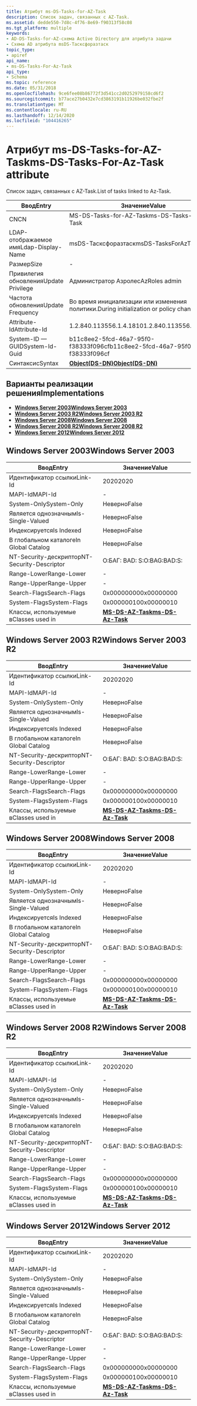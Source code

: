 ```yaml
---
title: Атрибут ms-DS-Tasks-for-AZ-Task
description: Список задач, связанных с AZ-Task.
ms.assetid: dedde550-7d8c-4f76-8e69-f90313f58c08
ms.tgt_platform: multiple
keywords:
- AD-DS-Tasks-for-AZ-схема Active Directory для атрибута задачи
- Схема AD атрибута msDS-Тасксфоразтаск
topic_type:
- apiref
api_name:
- ms-DS-Tasks-For-Az-Task
api_type:
- Schema
ms.topic: reference
ms.date: 05/31/2018
ms.openlocfilehash: 9ce6fee08b86772f3d541cc2d0252979158cd6f2
ms.sourcegitcommit: b77ace27b0432e7cd3863191b11926be032fbe2f
ms.translationtype: MT
ms.contentlocale: ru-RU
ms.lasthandoff: 12/14/2020
ms.locfileid: "104416265"
---
```

# <a name="ms-ds-tasks-for-az-task-attribute"></a><span data-ttu-id="5b312-105">Атрибут ms-DS-Tasks-for-AZ-Task</span><span class="sxs-lookup"><span data-stu-id="5b312-105">ms-DS-Tasks-For-Az-Task attribute</span></span>

<span data-ttu-id="5b312-106">Список задач, связанных с AZ-Task.</span><span class="sxs-lookup"><span data-stu-id="5b312-106">List of tasks linked to Az-Task.</span></span>



| <span data-ttu-id="5b312-107">Ввод</span><span class="sxs-lookup"><span data-stu-id="5b312-107">Entry</span></span> | <span data-ttu-id="5b312-108">Значение</span><span class="sxs-lookup"><span data-stu-id="5b312-108">Value</span></span> |
|-------------------|-----------------------------------------|
| <span data-ttu-id="5b312-109">CN</span><span class="sxs-lookup"><span data-stu-id="5b312-109">CN</span></span>                | <span data-ttu-id="5b312-110">MS-DS-Tasks-for-AZ-Task</span><span class="sxs-lookup"><span data-stu-id="5b312-110">ms-DS-Tasks-For-Az-Task</span></span>                 |
| <span data-ttu-id="5b312-111">LDAP-отображаемое имя</span><span class="sxs-lookup"><span data-stu-id="5b312-111">Ldap-Display-Name</span></span> | <span data-ttu-id="5b312-112">msDS-Тасксфоразтаск</span><span class="sxs-lookup"><span data-stu-id="5b312-112">msDS-TasksForAzTask</span></span>                     |
| <span data-ttu-id="5b312-113">Размер</span><span class="sxs-lookup"><span data-stu-id="5b312-113">Size</span></span>              | \-                                      |
| <span data-ttu-id="5b312-114">Привилегия обновления</span><span class="sxs-lookup"><span data-stu-id="5b312-114">Update Privilege</span></span>  | <span data-ttu-id="5b312-115">Администратор Азролес</span><span class="sxs-lookup"><span data-stu-id="5b312-115">AzRoles admin</span></span>                           |
| <span data-ttu-id="5b312-116">Частота обновления</span><span class="sxs-lookup"><span data-stu-id="5b312-116">Update Frequency</span></span>  | <span data-ttu-id="5b312-117">Во время инициализации или изменения политики.</span><span class="sxs-lookup"><span data-stu-id="5b312-117">During initialization or policy change.</span></span> |
| <span data-ttu-id="5b312-118">Attribute-Id</span><span class="sxs-lookup"><span data-stu-id="5b312-118">Attribute-Id</span></span>      | <span data-ttu-id="5b312-119">1.2.840.113556.1.4.1810</span><span class="sxs-lookup"><span data-stu-id="5b312-119">1.2.840.113556.1.4.1810</span></span>                 |
| <span data-ttu-id="5b312-120">System-ID — GUID</span><span class="sxs-lookup"><span data-stu-id="5b312-120">System-Id-Guid</span></span>    | <span data-ttu-id="5b312-121">b11c8ee2-5fcd-46a7-95f0-f38333f096cf</span><span class="sxs-lookup"><span data-stu-id="5b312-121">b11c8ee2-5fcd-46a7-95f0-f38333f096cf</span></span>    |
| <span data-ttu-id="5b312-122">Синтаксис</span><span class="sxs-lookup"><span data-stu-id="5b312-122">Syntax</span></span>            | [<span data-ttu-id="5b312-123">**Object(DS-DN)**</span><span class="sxs-lookup"><span data-stu-id="5b312-123">**Object(DS-DN)**</span></span>](s-object-ds-dn.md) |



## <a name="implementations"></a><span data-ttu-id="5b312-124">Варианты реализации решения</span><span class="sxs-lookup"><span data-stu-id="5b312-124">Implementations</span></span>

-   [<span data-ttu-id="5b312-125">**Windows Server 2003**</span><span class="sxs-lookup"><span data-stu-id="5b312-125">**Windows Server 2003**</span></span>](#windows-server-2003)
-   [<span data-ttu-id="5b312-126">**Windows Server 2003 R2**</span><span class="sxs-lookup"><span data-stu-id="5b312-126">**Windows Server 2003 R2**</span></span>](#windows-server-2003-r2)
-   [<span data-ttu-id="5b312-127">**Windows Server 2008**</span><span class="sxs-lookup"><span data-stu-id="5b312-127">**Windows Server 2008**</span></span>](#windows-server-2008)
-   [<span data-ttu-id="5b312-128">**Windows Server 2008 R2**</span><span class="sxs-lookup"><span data-stu-id="5b312-128">**Windows Server 2008 R2**</span></span>](#windows-server-2008-r2)
-   [<span data-ttu-id="5b312-129">**Windows Server 2012**</span><span class="sxs-lookup"><span data-stu-id="5b312-129">**Windows Server 2012**</span></span>](#windows-server-2012)

## <a name="windows-server-2003"></a><span data-ttu-id="5b312-130">Windows Server 2003</span><span class="sxs-lookup"><span data-stu-id="5b312-130">Windows Server 2003</span></span>



| <span data-ttu-id="5b312-131">Ввод</span><span class="sxs-lookup"><span data-stu-id="5b312-131">Entry</span></span> | <span data-ttu-id="5b312-132">Значение</span><span class="sxs-lookup"><span data-stu-id="5b312-132">Value</span></span> |
|------------------------|---------------------------------------------------|
| <span data-ttu-id="5b312-133">Идентификатор ссылки</span><span class="sxs-lookup"><span data-stu-id="5b312-133">Link-Id</span></span>                | <span data-ttu-id="5b312-134">2020</span><span class="sxs-lookup"><span data-stu-id="5b312-134">2020</span></span>                                              |
| <span data-ttu-id="5b312-135">MAPI-Id</span><span class="sxs-lookup"><span data-stu-id="5b312-135">MAPI-Id</span></span>                | \-                                                |
| <span data-ttu-id="5b312-136">System-Only</span><span class="sxs-lookup"><span data-stu-id="5b312-136">System-Only</span></span>            | <span data-ttu-id="5b312-137">Неверно</span><span class="sxs-lookup"><span data-stu-id="5b312-137">False</span></span>                                             |
| <span data-ttu-id="5b312-138">Является однозначным</span><span class="sxs-lookup"><span data-stu-id="5b312-138">Is-Single-Valued</span></span>       | <span data-ttu-id="5b312-139">Неверно</span><span class="sxs-lookup"><span data-stu-id="5b312-139">False</span></span>                                             |
| <span data-ttu-id="5b312-140">Индексируется</span><span class="sxs-lookup"><span data-stu-id="5b312-140">Is Indexed</span></span>             | <span data-ttu-id="5b312-141">Неверно</span><span class="sxs-lookup"><span data-stu-id="5b312-141">False</span></span>                                             |
| <span data-ttu-id="5b312-142">В глобальном каталоге</span><span class="sxs-lookup"><span data-stu-id="5b312-142">In Global Catalog</span></span>      | <span data-ttu-id="5b312-143">Неверно</span><span class="sxs-lookup"><span data-stu-id="5b312-143">False</span></span>                                             |
| <span data-ttu-id="5b312-144">NT-Security-дескриптор</span><span class="sxs-lookup"><span data-stu-id="5b312-144">NT-Security-Descriptor</span></span> | <span data-ttu-id="5b312-145">О:БАГ: BAD: S:</span><span class="sxs-lookup"><span data-stu-id="5b312-145">O:BAG:BAD:S:</span></span>                                      |
| <span data-ttu-id="5b312-146">Range-Lower</span><span class="sxs-lookup"><span data-stu-id="5b312-146">Range-Lower</span></span>            | \-                                                |
| <span data-ttu-id="5b312-147">Range-Upper</span><span class="sxs-lookup"><span data-stu-id="5b312-147">Range-Upper</span></span>            | \-                                                |
| <span data-ttu-id="5b312-148">Search-Flags</span><span class="sxs-lookup"><span data-stu-id="5b312-148">Search-Flags</span></span>           | <span data-ttu-id="5b312-149">0x00000000</span><span class="sxs-lookup"><span data-stu-id="5b312-149">0x00000000</span></span>                                        |
| <span data-ttu-id="5b312-150">System-Flags</span><span class="sxs-lookup"><span data-stu-id="5b312-150">System-Flags</span></span>           | <span data-ttu-id="5b312-151">0x00000010</span><span class="sxs-lookup"><span data-stu-id="5b312-151">0x00000010</span></span>                                        |
| <span data-ttu-id="5b312-152">Классы, используемые в</span><span class="sxs-lookup"><span data-stu-id="5b312-152">Classes used in</span></span>        | [<span data-ttu-id="5b312-153">**MS-DS-AZ-Task**</span><span class="sxs-lookup"><span data-stu-id="5b312-153">**ms-DS-Az-Task**</span></span>](c-msds-aztask.md)<br/> |



## <a name="windows-server-2003-r2"></a><span data-ttu-id="5b312-154">Windows Server 2003 R2</span><span class="sxs-lookup"><span data-stu-id="5b312-154">Windows Server 2003 R2</span></span>



| <span data-ttu-id="5b312-155">Ввод</span><span class="sxs-lookup"><span data-stu-id="5b312-155">Entry</span></span> | <span data-ttu-id="5b312-156">Значение</span><span class="sxs-lookup"><span data-stu-id="5b312-156">Value</span></span> |
|------------------------|---------------------------------------------------|
| <span data-ttu-id="5b312-157">Идентификатор ссылки</span><span class="sxs-lookup"><span data-stu-id="5b312-157">Link-Id</span></span>                | <span data-ttu-id="5b312-158">2020</span><span class="sxs-lookup"><span data-stu-id="5b312-158">2020</span></span>                                              |
| <span data-ttu-id="5b312-159">MAPI-Id</span><span class="sxs-lookup"><span data-stu-id="5b312-159">MAPI-Id</span></span>                | \-                                                |
| <span data-ttu-id="5b312-160">System-Only</span><span class="sxs-lookup"><span data-stu-id="5b312-160">System-Only</span></span>            | <span data-ttu-id="5b312-161">Неверно</span><span class="sxs-lookup"><span data-stu-id="5b312-161">False</span></span>                                             |
| <span data-ttu-id="5b312-162">Является однозначным</span><span class="sxs-lookup"><span data-stu-id="5b312-162">Is-Single-Valued</span></span>       | <span data-ttu-id="5b312-163">Неверно</span><span class="sxs-lookup"><span data-stu-id="5b312-163">False</span></span>                                             |
| <span data-ttu-id="5b312-164">Индексируется</span><span class="sxs-lookup"><span data-stu-id="5b312-164">Is Indexed</span></span>             | <span data-ttu-id="5b312-165">Неверно</span><span class="sxs-lookup"><span data-stu-id="5b312-165">False</span></span>                                             |
| <span data-ttu-id="5b312-166">В глобальном каталоге</span><span class="sxs-lookup"><span data-stu-id="5b312-166">In Global Catalog</span></span>      | <span data-ttu-id="5b312-167">Неверно</span><span class="sxs-lookup"><span data-stu-id="5b312-167">False</span></span>                                             |
| <span data-ttu-id="5b312-168">NT-Security-дескриптор</span><span class="sxs-lookup"><span data-stu-id="5b312-168">NT-Security-Descriptor</span></span> | <span data-ttu-id="5b312-169">О:БАГ: BAD: S:</span><span class="sxs-lookup"><span data-stu-id="5b312-169">O:BAG:BAD:S:</span></span>                                      |
| <span data-ttu-id="5b312-170">Range-Lower</span><span class="sxs-lookup"><span data-stu-id="5b312-170">Range-Lower</span></span>            | \-                                                |
| <span data-ttu-id="5b312-171">Range-Upper</span><span class="sxs-lookup"><span data-stu-id="5b312-171">Range-Upper</span></span>            | \-                                                |
| <span data-ttu-id="5b312-172">Search-Flags</span><span class="sxs-lookup"><span data-stu-id="5b312-172">Search-Flags</span></span>           | <span data-ttu-id="5b312-173">0x00000000</span><span class="sxs-lookup"><span data-stu-id="5b312-173">0x00000000</span></span>                                        |
| <span data-ttu-id="5b312-174">System-Flags</span><span class="sxs-lookup"><span data-stu-id="5b312-174">System-Flags</span></span>           | <span data-ttu-id="5b312-175">0x00000010</span><span class="sxs-lookup"><span data-stu-id="5b312-175">0x00000010</span></span>                                        |
| <span data-ttu-id="5b312-176">Классы, используемые в</span><span class="sxs-lookup"><span data-stu-id="5b312-176">Classes used in</span></span>        | [<span data-ttu-id="5b312-177">**MS-DS-AZ-Task**</span><span class="sxs-lookup"><span data-stu-id="5b312-177">**ms-DS-Az-Task**</span></span>](c-msds-aztask.md)<br/> |



## <a name="windows-server-2008"></a><span data-ttu-id="5b312-178">Windows Server 2008</span><span class="sxs-lookup"><span data-stu-id="5b312-178">Windows Server 2008</span></span>



| <span data-ttu-id="5b312-179">Ввод</span><span class="sxs-lookup"><span data-stu-id="5b312-179">Entry</span></span> | <span data-ttu-id="5b312-180">Значение</span><span class="sxs-lookup"><span data-stu-id="5b312-180">Value</span></span> |
|------------------------|---------------------------------------------------|
| <span data-ttu-id="5b312-181">Идентификатор ссылки</span><span class="sxs-lookup"><span data-stu-id="5b312-181">Link-Id</span></span>                | <span data-ttu-id="5b312-182">2020</span><span class="sxs-lookup"><span data-stu-id="5b312-182">2020</span></span>                                              |
| <span data-ttu-id="5b312-183">MAPI-Id</span><span class="sxs-lookup"><span data-stu-id="5b312-183">MAPI-Id</span></span>                | \-                                                |
| <span data-ttu-id="5b312-184">System-Only</span><span class="sxs-lookup"><span data-stu-id="5b312-184">System-Only</span></span>            | <span data-ttu-id="5b312-185">Неверно</span><span class="sxs-lookup"><span data-stu-id="5b312-185">False</span></span>                                             |
| <span data-ttu-id="5b312-186">Является однозначным</span><span class="sxs-lookup"><span data-stu-id="5b312-186">Is-Single-Valued</span></span>       | <span data-ttu-id="5b312-187">Неверно</span><span class="sxs-lookup"><span data-stu-id="5b312-187">False</span></span>                                             |
| <span data-ttu-id="5b312-188">Индексируется</span><span class="sxs-lookup"><span data-stu-id="5b312-188">Is Indexed</span></span>             | <span data-ttu-id="5b312-189">Неверно</span><span class="sxs-lookup"><span data-stu-id="5b312-189">False</span></span>                                             |
| <span data-ttu-id="5b312-190">В глобальном каталоге</span><span class="sxs-lookup"><span data-stu-id="5b312-190">In Global Catalog</span></span>      | <span data-ttu-id="5b312-191">Неверно</span><span class="sxs-lookup"><span data-stu-id="5b312-191">False</span></span>                                             |
| <span data-ttu-id="5b312-192">NT-Security-дескриптор</span><span class="sxs-lookup"><span data-stu-id="5b312-192">NT-Security-Descriptor</span></span> | <span data-ttu-id="5b312-193">О:БАГ: BAD: S:</span><span class="sxs-lookup"><span data-stu-id="5b312-193">O:BAG:BAD:S:</span></span>                                      |
| <span data-ttu-id="5b312-194">Range-Lower</span><span class="sxs-lookup"><span data-stu-id="5b312-194">Range-Lower</span></span>            | \-                                                |
| <span data-ttu-id="5b312-195">Range-Upper</span><span class="sxs-lookup"><span data-stu-id="5b312-195">Range-Upper</span></span>            | \-                                                |
| <span data-ttu-id="5b312-196">Search-Flags</span><span class="sxs-lookup"><span data-stu-id="5b312-196">Search-Flags</span></span>           | <span data-ttu-id="5b312-197">0x00000000</span><span class="sxs-lookup"><span data-stu-id="5b312-197">0x00000000</span></span>                                        |
| <span data-ttu-id="5b312-198">System-Flags</span><span class="sxs-lookup"><span data-stu-id="5b312-198">System-Flags</span></span>           | <span data-ttu-id="5b312-199">0x00000010</span><span class="sxs-lookup"><span data-stu-id="5b312-199">0x00000010</span></span>                                        |
| <span data-ttu-id="5b312-200">Классы, используемые в</span><span class="sxs-lookup"><span data-stu-id="5b312-200">Classes used in</span></span>        | [<span data-ttu-id="5b312-201">**MS-DS-AZ-Task**</span><span class="sxs-lookup"><span data-stu-id="5b312-201">**ms-DS-Az-Task**</span></span>](c-msds-aztask.md)<br/> |



## <a name="windows-server-2008-r2"></a><span data-ttu-id="5b312-202">Windows Server 2008 R2</span><span class="sxs-lookup"><span data-stu-id="5b312-202">Windows Server 2008 R2</span></span>



| <span data-ttu-id="5b312-203">Ввод</span><span class="sxs-lookup"><span data-stu-id="5b312-203">Entry</span></span> | <span data-ttu-id="5b312-204">Значение</span><span class="sxs-lookup"><span data-stu-id="5b312-204">Value</span></span> |
|------------------------|---------------------------------------------------|
| <span data-ttu-id="5b312-205">Идентификатор ссылки</span><span class="sxs-lookup"><span data-stu-id="5b312-205">Link-Id</span></span>                | <span data-ttu-id="5b312-206">2020</span><span class="sxs-lookup"><span data-stu-id="5b312-206">2020</span></span>                                              |
| <span data-ttu-id="5b312-207">MAPI-Id</span><span class="sxs-lookup"><span data-stu-id="5b312-207">MAPI-Id</span></span>                | \-                                                |
| <span data-ttu-id="5b312-208">System-Only</span><span class="sxs-lookup"><span data-stu-id="5b312-208">System-Only</span></span>            | <span data-ttu-id="5b312-209">Неверно</span><span class="sxs-lookup"><span data-stu-id="5b312-209">False</span></span>                                             |
| <span data-ttu-id="5b312-210">Является однозначным</span><span class="sxs-lookup"><span data-stu-id="5b312-210">Is-Single-Valued</span></span>       | <span data-ttu-id="5b312-211">Неверно</span><span class="sxs-lookup"><span data-stu-id="5b312-211">False</span></span>                                             |
| <span data-ttu-id="5b312-212">Индексируется</span><span class="sxs-lookup"><span data-stu-id="5b312-212">Is Indexed</span></span>             | <span data-ttu-id="5b312-213">Неверно</span><span class="sxs-lookup"><span data-stu-id="5b312-213">False</span></span>                                             |
| <span data-ttu-id="5b312-214">В глобальном каталоге</span><span class="sxs-lookup"><span data-stu-id="5b312-214">In Global Catalog</span></span>      | <span data-ttu-id="5b312-215">Неверно</span><span class="sxs-lookup"><span data-stu-id="5b312-215">False</span></span>                                             |
| <span data-ttu-id="5b312-216">NT-Security-дескриптор</span><span class="sxs-lookup"><span data-stu-id="5b312-216">NT-Security-Descriptor</span></span> | <span data-ttu-id="5b312-217">О:БАГ: BAD: S:</span><span class="sxs-lookup"><span data-stu-id="5b312-217">O:BAG:BAD:S:</span></span>                                      |
| <span data-ttu-id="5b312-218">Range-Lower</span><span class="sxs-lookup"><span data-stu-id="5b312-218">Range-Lower</span></span>            | \-                                                |
| <span data-ttu-id="5b312-219">Range-Upper</span><span class="sxs-lookup"><span data-stu-id="5b312-219">Range-Upper</span></span>            | \-                                                |
| <span data-ttu-id="5b312-220">Search-Flags</span><span class="sxs-lookup"><span data-stu-id="5b312-220">Search-Flags</span></span>           | <span data-ttu-id="5b312-221">0x00000000</span><span class="sxs-lookup"><span data-stu-id="5b312-221">0x00000000</span></span>                                        |
| <span data-ttu-id="5b312-222">System-Flags</span><span class="sxs-lookup"><span data-stu-id="5b312-222">System-Flags</span></span>           | <span data-ttu-id="5b312-223">0x00000010</span><span class="sxs-lookup"><span data-stu-id="5b312-223">0x00000010</span></span>                                        |
| <span data-ttu-id="5b312-224">Классы, используемые в</span><span class="sxs-lookup"><span data-stu-id="5b312-224">Classes used in</span></span>        | [<span data-ttu-id="5b312-225">**MS-DS-AZ-Task**</span><span class="sxs-lookup"><span data-stu-id="5b312-225">**ms-DS-Az-Task**</span></span>](c-msds-aztask.md)<br/> |



## <a name="windows-server-2012"></a><span data-ttu-id="5b312-226">Windows Server 2012</span><span class="sxs-lookup"><span data-stu-id="5b312-226">Windows Server 2012</span></span>



| <span data-ttu-id="5b312-227">Ввод</span><span class="sxs-lookup"><span data-stu-id="5b312-227">Entry</span></span> | <span data-ttu-id="5b312-228">Значение</span><span class="sxs-lookup"><span data-stu-id="5b312-228">Value</span></span> |
|------------------------|---------------------------------------------------|
| <span data-ttu-id="5b312-229">Идентификатор ссылки</span><span class="sxs-lookup"><span data-stu-id="5b312-229">Link-Id</span></span>                | <span data-ttu-id="5b312-230">2020</span><span class="sxs-lookup"><span data-stu-id="5b312-230">2020</span></span>                                              |
| <span data-ttu-id="5b312-231">MAPI-Id</span><span class="sxs-lookup"><span data-stu-id="5b312-231">MAPI-Id</span></span>                | \-                                                |
| <span data-ttu-id="5b312-232">System-Only</span><span class="sxs-lookup"><span data-stu-id="5b312-232">System-Only</span></span>            | <span data-ttu-id="5b312-233">Неверно</span><span class="sxs-lookup"><span data-stu-id="5b312-233">False</span></span>                                             |
| <span data-ttu-id="5b312-234">Является однозначным</span><span class="sxs-lookup"><span data-stu-id="5b312-234">Is-Single-Valued</span></span>       | <span data-ttu-id="5b312-235">Неверно</span><span class="sxs-lookup"><span data-stu-id="5b312-235">False</span></span>                                             |
| <span data-ttu-id="5b312-236">Индексируется</span><span class="sxs-lookup"><span data-stu-id="5b312-236">Is Indexed</span></span>             | <span data-ttu-id="5b312-237">Неверно</span><span class="sxs-lookup"><span data-stu-id="5b312-237">False</span></span>                                             |
| <span data-ttu-id="5b312-238">В глобальном каталоге</span><span class="sxs-lookup"><span data-stu-id="5b312-238">In Global Catalog</span></span>      | <span data-ttu-id="5b312-239">Неверно</span><span class="sxs-lookup"><span data-stu-id="5b312-239">False</span></span>                                             |
| <span data-ttu-id="5b312-240">NT-Security-дескриптор</span><span class="sxs-lookup"><span data-stu-id="5b312-240">NT-Security-Descriptor</span></span> | <span data-ttu-id="5b312-241">О:БАГ: BAD: S:</span><span class="sxs-lookup"><span data-stu-id="5b312-241">O:BAG:BAD:S:</span></span>                                      |
| <span data-ttu-id="5b312-242">Range-Lower</span><span class="sxs-lookup"><span data-stu-id="5b312-242">Range-Lower</span></span>            | \-                                                |
| <span data-ttu-id="5b312-243">Range-Upper</span><span class="sxs-lookup"><span data-stu-id="5b312-243">Range-Upper</span></span>            | \-                                                |
| <span data-ttu-id="5b312-244">Search-Flags</span><span class="sxs-lookup"><span data-stu-id="5b312-244">Search-Flags</span></span>           | <span data-ttu-id="5b312-245">0x00000000</span><span class="sxs-lookup"><span data-stu-id="5b312-245">0x00000000</span></span>                                        |
| <span data-ttu-id="5b312-246">System-Flags</span><span class="sxs-lookup"><span data-stu-id="5b312-246">System-Flags</span></span>           | <span data-ttu-id="5b312-247">0x00000010</span><span class="sxs-lookup"><span data-stu-id="5b312-247">0x00000010</span></span>                                        |
| <span data-ttu-id="5b312-248">Классы, используемые в</span><span class="sxs-lookup"><span data-stu-id="5b312-248">Classes used in</span></span>        | [<span data-ttu-id="5b312-249">**MS-DS-AZ-Task**</span><span class="sxs-lookup"><span data-stu-id="5b312-249">**ms-DS-Az-Task**</span></span>](c-msds-aztask.md)<br/> |



 

 





